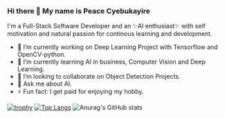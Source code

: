 ### Hi there 👋 My name is Peace Cyebukayire

I'm a Full-Stack Software Developer and an ✨AI enthusiast✨ with self motivation and natural passion 
for continous learning and development.

- 🔭 I’m currently working on Deep Learning Project with Tensorflow and OpenCV-python.
- 🌱 I’m currently learning AI in business, Computer Vision and Deep Learning.
- 👯 I’m looking to collaborate on Object Detection Projects.
- 💬 Ask me about AI.
- ⚡ Fun fact: I get paid for enjoying my hobby.


[![trophy](https://github-profile-trophy.vercel.app/?username=Cyebukayire&theme=nord&margin-w=30&margin-h=30)](https://github.com/Cyebukayire)
[![Top Langs](https://github-readme-stats.vercel.app/api/top-langs/?username=Cyebukayire&theme=radical&layout=compact)](https://github.com/anuraghazra/github-readme-stats)
![Anurag's GitHub stats](https://github-readme-stats.vercel.app/api?username=Cyebukayire&show_icons=true&theme=radical)

<!-- [![willianrod's wakatime stats](https://github-readme-stats.vercel.app/api/wakatime?username=Cyebukayire&theme=nord)](https://github.com/anuraghazra/github-readme-stats) -->
